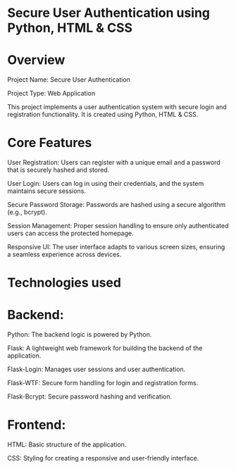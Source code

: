 # Secure User Authentication using Python, HTML & CSS

# Overview
Project Name: Secure User Authentication

Project Type: Web Application

This project implements a user authentication system with secure login and registration functionality. It is created using Python, HTML & CSS.

# Core Features

User Registration: Users can register with a unique email and a password that is securely hashed and stored.

User Login: Users can log in using their credentials, and the system maintains secure sessions.

Secure Password Storage: Passwords are hashed using a secure algorithm (e.g., bcrypt).

Session Management: Proper session handling to ensure only authenticated users can access the protected homepage.

Responsive UI: The user interface adapts to various screen sizes, ensuring a seamless experience across devices.

# Technologies used

# Backend:

Python: The backend logic is powered by Python.

Flask: A lightweight web framework for building the backend of the application.

Flask-Login: Manages user sessions and user authentication.

Flask-WTF: Secure form handling for login and registration forms.

Flask-Bcrypt: Secure password hashing and verification.

# Frontend:

HTML: Basic structure of the application.

CSS: Styling for creating a responsive and user-friendly interface.
